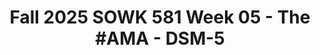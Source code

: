 ---
layout: single_embed_slide
title: "Fall 2025 SOWK 581 Week 05 - The #AMA - DSM-5"
presentation_id: 5Zz0em
slides:
  - slide_name: ../deck-5Zz0em-large-0.jpeg
    slide_thumbnail: ../deck-5Zz0em-thumb-0.jpeg
    slide_alt: "The slide features text promoting a discussion on DSM-5. The left side reads 'Fall 2025 SOWK 581, WEEK 05' and 'The #AMA - DSM-5, JACOB CAMPBELL, PH.D., LICSW.' The right side shows the cover of the DSM-5-TR by the American Psychiatric Association."
  - slide_name: ../deck-5Zz0em-large-1.jpeg
    slide_thumbnail: ../deck-5Zz0em-thumb-1.jpeg
    slide_alt: "The slide outlines the week's plan for a presentation. It lists the agenda as 'Week Five Content' and 'AMA - DMS-5-TR Edition.' The learning objective is to gain a stronger understanding of the DSM. Additional text includes 'Week 05 Plan,' 'Jacob Campbell, Ph.D. LICSW, Heritage University,' and 'Fall 2025 SOWK 581 Week 05.'"
  - slide_name: ../deck-5Zz0em-large-2.jpeg
    slide_thumbnail: ../deck-5Zz0em-thumb-2.jpeg
    slide_alt: "Slide displays educational tasks: read chapters and answer reflection questions on cultural competence in social work. Additional tasks include listening to a related podcast. Bold heading reads 'Week Five Content.'"
  - slide_name: ../deck-5Zz0em-large-3.jpeg
    slide_thumbnail: ../deck-5Zz0em-thumb-3.jpeg
    slide_alt: "Slide featuring text asking when providers should differentiate between clients' cultural behaviors and psychiatric symptoms. Presented by Jacob Campbell, Ph.D., LICSW, for a Fall 2025 SOWK 581 course at Heritage University."
  - slide_name: ../deck-5Zz0em-large-4.jpeg
    slide_thumbnail: ../deck-5Zz0em-thumb-4.jpeg
    slide_alt: "Text slide discussing DSM-5 video introduction; mentions gambling as a process addiction, questions on inclusion of gaming and sex addiction, mental health issues. Footer: Jacob Campbell, Heritage University, Fall 2025 SOWK 581 Week 05."
  - slide_name: ../deck-5Zz0em-large-5.jpeg
    slide_thumbnail: ../deck-5Zz0em-thumb-5.jpeg
    slide_alt: "A slide features text discussing the differentiation between similar conditions, like generalized anxiety and panic disorder, emphasizing careful examination of symptoms. Includes names: Jacob Campbell, Ph.D., LICSW, Heritage University. 'Fall 2025 SOWK 581 Week 05.'"
  - slide_name: ../deck-5Zz0em-large-6.jpeg
    slide_thumbnail: ../deck-5Zz0em-thumb-6.jpeg
    slide_alt: "Slide with text discussing differentiating diagnoses between similar conditions, focusing on misdiagnosis concerns. Context includes author's name, Jacob Campbell, Ph.D., LICSW, Heritage University, and course details: Fall 2025 SOWK 581 Week 05."
  - slide_name: ../deck-5Zz0em-large-7.jpeg
    slide_thumbnail: ../deck-5Zz0em-thumb-7.jpeg
    slide_alt: "Text slide posing a medical question about differentiating diagnoses of anxiety disorders. It notes the need for careful symptom examination and mentions potential confusion. Includes Fall 2025 SOWK 581, Week 05, Jacob Campbell, Ph.D., LICSW, Heritage University."
  - slide_name: ../deck-5Zz0em-large-8.jpeg
    slide_thumbnail: ../deck-5Zz0em-thumb-8.jpeg
    slide_alt: "Slide displays text discussing trauma and stressors from DSM-5. It differentiates stressor types affecting clients, such as posttraumatic stress disorder and acute stress disorder. At the bottom, it credits Jacob Campbell, Ph.D. LICSW, Heritage University, with a note 'Fall 2025 SOWK 581 Week 05.'"
  - slide_name: ../deck-5Zz0em-large-9.jpeg
    slide_thumbnail: ../deck-5Zz0em-thumb-9.jpeg
    slide_alt: "Slide displaying text asking, 'How do you decide between two possible diagnoses that share symptoms? How do you handle situations where a client disagrees with their diagnosis?' It's titled 'Fall 2025 SOWK 581 Week 05' by Jacob Campbell, Ph.D., LICSW, Heritage University."
  - slide_name: ../deck-5Zz0em-large-10.jpeg
    slide_thumbnail: ../deck-5Zz0em-thumb-10.jpeg
    slide_alt: "Slide displaying text discussing clinician second opinions and differing diagnoses. Includes name, title, institution, and course details: 'Jacob Campbell, Ph.D. LICSW, Heritage University, Fall 2025 SOWK 581 Week 05.'"
  - slide_name: ../deck-5Zz0em-large-11.jpeg
    slide_thumbnail: ../deck-5Zz0em-thumb-11.jpeg
    slide_alt: "Slide with text questioning the line between normal distress and diagnosable disorders, specifically anxiety. Contains footer with presenter's name, university affiliation, and course information (Fall 2025 SOWK 581 Week 05)."
  - slide_name: ../deck-5Zz0em-large-12.jpeg
    slide_thumbnail: ../deck-5Zz0em-thumb-12.jpeg
    slide_alt: "Slide displays text on mental health disorders with blue headings and white background. It discusses correlations between schizoaffective disorder, schizophrenia, bipolar disorders, and addictions. Mentions Professor Kinter and video analysis.Text:'Towards the end of the video, Professor Kinter showed an old list of the frequency of diagnoses where he was employed. Given your experience and immense knowledge, do you think there is a correlation between schizoaffective disorder, schizophrenia, bipolar disorders, and addictive disorders, mainly alcohol, cannabis, and other substances?They are all, in one way or another, involve psychoses - they all affect the mind and lose touch with reality.Jacob Campbell, Ph.D. LICSWHeritage UniversityFall 2025 SOWK 581 Week 05'"
  - slide_name: ../deck-5Zz0em-large-13.jpeg
    slide_thumbnail: ../deck-5Zz0em-thumb-13.jpeg
    slide_alt: "Text slide: Discusses alcohol-related psychosis and irreversible brain damage leading to schizophrenia-like symptoms. Highlights diagnostic challenges due to symptom similarities. Presented by Jacob Campbell, Ph.D. LICSW, Heritage University, Fall 2025 SOWK 581 Week 05."
  - slide_name: ../deck-5Zz0em-large-14.jpeg
    slide_thumbnail: ../deck-5Zz0em-thumb-14.jpeg
    slide_alt: "Slide presents a question in blue text: 'Is there anything missing in the DSM that could be beneficial to diagnosing individuals?' Footer: 'Jacob Campbell, Ph.D. LICSW, Heritage University, Fall 2025 SOWK 581 Week 05.'"
  - slide_name: ../deck-5Zz0em-large-15.jpeg
    slide_thumbnail: ../deck-5Zz0em-thumb-15.jpeg
    slide_alt: "Slide with text asking about evidence-based treatments for borderline personality disorder and treatment plans for schizophrenia. Context shows a presentation by Jacob Campbell from Heritage University, Fall 2025 SOWK 581 Week 05."
  - slide_name: ../deck-5Zz0em-large-16.jpeg
    slide_thumbnail: ../deck-5Zz0em-thumb-16.jpeg
    slide_alt: "Text slide with questions about diagnostic interviews and mistakes by new clinicians. Context includes Jacob Campbell, Ph.D., LICSW, Heritage University, and course details: Fall 2025 SOWK 581 Week 05."
  - slide_name: ../deck-5Zz0em-large-17.jpeg
    slide_thumbnail: ../deck-5Zz0em-thumb-17.jpeg
    slide_alt: "Text slide with a question: 'How do clinicians make sure they aren’t just focusing on the diagnosis but also the whole person?' Includes presenter details and context: Jacob Campbell, Ph.D., LICSW, Heritage University, Fall 2025 SOWK 581 Week 05."
---